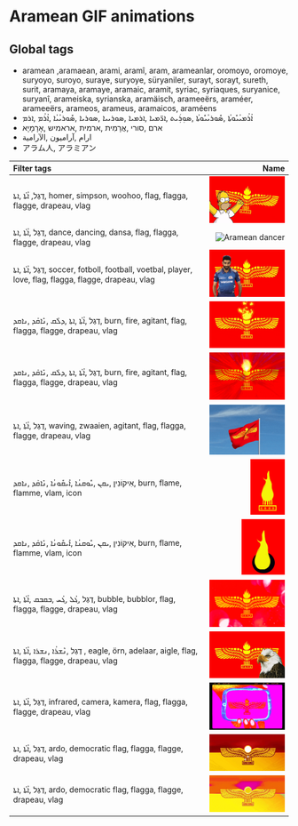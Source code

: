 # Aramean GIF animations

## Global tags

- aramean ,aramaean, arami, aramî, aram, arameanlar, oromoyo, oromoye, suryoyo, suroyo, suraye, suryoye, süryaniler, surayt, sorayt, sureth, surit, aramaya, aramaye, aramaic, aramit, syriac, syriaques, suryanice, suryanî, arameiska, syrianska, aramäisch, arameeërs, araméer, arameeërs, arameos, arameus, aramaicos, araméens
- ܐܳܪܳܡܝܳܝܽܘܬܳܐ ,ܣܽܘܪܝܳܝܽܘܬܳܐ ,ܣܘܼܪܲܝܬ ,ܐܪ̈ܡܝܐ ,ܐܪܡܝܐ ,ܣܘܪܝܝܐ ,ܣܘܪܝܐ ,ܣܽܘܪܝܳܝܳܐ ,ܐܳܪܳܡ ,ܐܪܡ
- ארם ,סורי ,אֲרָמִית ,ארמית ,אראמיש ,אָרָמָיָא
- ارام ,آراميون ,الآرامية
- アラム人, アラミアン

| Filter tags | Name |
| :-- | --: |
| דֶגֶל, ܐܳܬܳܐ ,ܐܬܐ, homer, simpson, woohoo, flag, flagga, flagge, drapeau, vlag | <img src="aramean-homer.gif" alt="Aramean homer flag" style="max-height: 100px"> |
| דֶגֶל ,ܐܳܬܳܐ ,ܐܬܐ, dance, dancing, dansa, flag, flagga, flagge, drapeau, vlag | <img src="aramean-dancer.gif" alt="Aramean dancer" style="max-height: 100px"> |
| דֶגֶל ,ܐܳܬܳܐ ,ܐܬܐ, soccer, fotboll, football, voetbal, player, love, flag, flagga, flagge, drapeau, vlag | <img src="aramean-soccer-love.gif" alt="Aramean flag soccer player love" style="max-height: 100px"> |
| דֶגֶל ,ܐܳܬܳܐ ,ܐܬܐ ,ܕܠܰܩ ,ܢܺܐܩܰܕ ,ܢܐܩܕ, burn, fire, agitant, flag, flagga, flagge, drapeau, vlag | <img src="aramean-burning-flag1.gif" alt="Aramean burning flag" style="max-height: 100px"> |
| דֶגֶל ,ܐܳܬܳܐ ,ܐܬܐ ,ܕܠܰܩ ,ܢܺܐܩܰܕ ,ܢܐܩܕ, burn, fire, agitant, flag, flagga, flagge, drapeau, vlag | <img src="aramean-burning-flag2.gif" alt="Aramean burning flag" style="max-height: 100px"> |
| דֶגֶל ,ܐܳܬܳܐ ,ܐܬܐ, waving, zwaaien, agitant, flag, flagga, flagge, drapeau, vlag | <img src="aramean-waving-flag.gif" alt="Aramean waving flag" style="max-height: 100px"> |
| אִיקוֹנִין ,ܝܩܢ ,ܝܽܘܩܢܳܐ ,ܐܺܝܩܽܘܢܳܐ ,ܢܺܐܩܰܕ ,ܢܐܩܕ, burn, flame, flamme, vlam, icon | <img src="aramean-burning-icon1.gif" alt="Aramean butning icon" style="max-height: 100px"> |
| אִיקוֹנִין ,ܝܩܢ ,ܝܽܘܩܢܳܐ ,ܐܺܝܩܽܘܢܳܐ ,ܢܺܐܩܰܕ ,ܢܐܩܕ, burn, flame, flamme, vlam, icon | <img src="aramean-burning-icon2.gif" alt="Aramean burning icon" style="max-height: 100px"> |
| דֶגֶל ,ܓܳܠ ,ܓܳܚ ,ܒܩܒܩ ,ܐܳܬܳܐ ,ܐܬܐ, bubble, bubblor, flag, flagga, flagge, drapeau, vlag | <img src="aramean-bubble-flag1.gif" alt="Aramean bubble flag" style="max-height: 100px"> |
| דֶגֶל ,ܢܶܫܪܳܐ ,ܢܫܪܐ ,ܐܳܬܳܐ ,ܐܬܐ , eagle, örn, adelaar, aigle, flag, flagga, flagge, drapeau, vlag | <img src="aramean-eagle1.gif" alt="Aramean eagle" style="max-height: 100px"> |
| דֶגֶל ,ܐܳܬܳܐ ,ܐܬܐ, infrared, camera, kamera, flag, flagga, flagge, drapeau, vlag | <img src="aramean-infrared.gif" alt="Aramean infrared flag" style="max-height: 100px"> |
| דֶגֶל ,ܐܳܬܳܐ ,ܐܬܐ, ardo, democratic flag, flagga, flagge, drapeau, vlag | <img src="aramean-ardo-democratic1.gif" alt="Aramean Democratic Organization" style="max-height: 100px"> |
| דֶגֶל ,ܐܳܬܳܐ ,ܐܬܐ, ardo, democratic flag, flagga, flagge, drapeau, vlag | <img src="aramean-ardo-democratic2.gif" alt="Aramean Democratic Organization" style="max-height: 100px"> |
